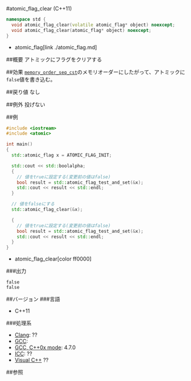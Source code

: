 #atomic_flag_clear (C++11)
```cpp
namespace std {
  void atomic_flag_clear(volatile atomic_flag* object) noexcept;
  void atomic_flag_clear(atomic_flag* object) noexcept;
}
```
* atomic_flag[link ./atomic_flag.md]

##概要
アトミックにフラグをクリアする


##効果
[`memory_order_seq_cst`](./memory_order.md)のメモリオーダーにしたがって、アトミックに`false`値を書き込む。


##戻り値
なし


##例外
投げない


##例
```cpp
#include <iostream>
#include <atomic>

int main()
{
  std::atomic_flag x = ATOMIC_FLAG_INIT;

  std::cout << std::boolalpha;
  {
    // 値をtrueに設定する(変更前の値はfalse)
    bool result = std::atomic_flag_test_and_set(&x);
    std::cout << result << std::endl;
  }

  // 値をfalseにする
  std::atomic_flag_clear(&x);

  {
    // 値をtrueに設定する(変更前の値はfalse)
    bool result = std::atomic_flag_test_and_set(&x);
    std::cout << result << std::endl;
  }
}
```
* atomic_flag_clear[color ff0000]


###出力
```
false
false
```


##バージョン
###言語
- C++11

###処理系
- [Clang](/implementation#clang.md): ??
- [GCC](/implementation#gcc.md): 
- [GCC, C++0x mode](/implementation#gcc.md): 4.7.0
- [ICC](/implementation#icc.md): ??
- [Visual C++](/implementation#visual_cpp.md) ??


##参照



